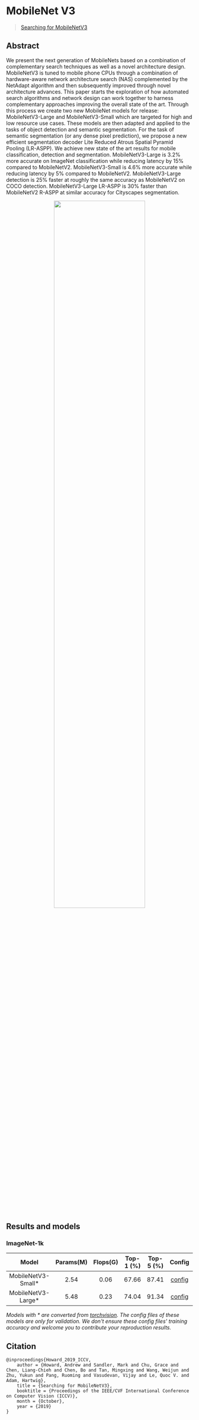 # MobileNet V3

> [Searching for MobileNetV3](https://arxiv.org/abs/1905.02244)

<!-- [ALGORITHM] -->

## Abstract

We present the next generation of MobileNets based on a combination of complementary search techniques as well as a novel architecture design. MobileNetV3 is tuned to mobile phone CPUs through a combination of hardware-aware network architecture search (NAS) complemented by the NetAdapt algorithm and then subsequently improved through novel architecture advances. This paper starts the exploration of how automated search algorithms and network design can work together to harness complementary approaches improving the overall state of the art. Through this process we create two new MobileNet models for release: MobileNetV3-Large and MobileNetV3-Small which are targeted for high and low resource use cases. These models are then adapted and applied to the tasks of object detection and semantic segmentation. For the task of semantic segmentation (or any dense pixel prediction), we propose a new efficient segmentation decoder Lite Reduced Atrous Spatial Pyramid Pooling (LR-ASPP). We achieve new state of the art results for mobile classification, detection and segmentation. MobileNetV3-Large is 3.2% more accurate on ImageNet classification while reducing latency by 15% compared to MobileNetV2. MobileNetV3-Small is 4.6% more accurate while reducing latency by 5% compared to MobileNetV2. MobileNetV3-Large detection is 25% faster at roughly the same accuracy as MobileNetV2 on COCO detection. MobileNetV3-Large LR-ASPP is 30% faster than MobileNetV2 R-ASPP at similar accuracy for Cityscapes segmentation.

<div align=center>
<img src="https://user-images.githubusercontent.com/26739999/142563801-ef4feacc-ecd7-4d14-a411-8c9d63571749.png" width="70%"/>
</div>

## Results and models

### ImageNet-1k

|        Model        | Params(M) | Flops(G) | Top-1 (%) | Top-5 (%) |                                  Config                                  |                                  Download                                  |
| :-----------------: | :-------: | :------: | :-------: | :-------: | :----------------------------------------------------------------------: | :------------------------------------------------------------------------: |
| MobileNetV3-Small\* |   2.54    |   0.06   |   67.66   |   87.41   | [config](https://github.com/open-mmlab/mmclassification/blob/master/configs/mobilenet_v3/mobilenet-v3-small_8xb128_in1k.py) | [model](https://download.openmmlab.com/mmclassification/v0/mobilenet_v3/convert/mobilenet_v3_small-8427ecf0.pth) |
| MobileNetV3-Large\* |   5.48    |   0.23   |   74.04   |   91.34   | [config](https://github.com/open-mmlab/mmclassification/blob/master/configs/mobilenet_v3/mobilenet-v3-large_8xb128_in1k.py) | [model](https://download.openmmlab.com/mmclassification/v0/mobilenet_v3/convert/mobilenet_v3_large-3ea3c186.pth) |

*Models with * are converted from [torchvision](https://pytorch.org/vision/stable/_modules/torchvision/models/mobilenetv3.html). The config files of these models are only for validation. We don't ensure these config files' training accuracy and welcome you to contribute your reproduction results.*

## Citation

```
@inproceedings{Howard_2019_ICCV,
    author = {Howard, Andrew and Sandler, Mark and Chu, Grace and Chen, Liang-Chieh and Chen, Bo and Tan, Mingxing and Wang, Weijun and Zhu, Yukun and Pang, Ruoming and Vasudevan, Vijay and Le, Quoc V. and Adam, Hartwig},
    title = {Searching for MobileNetV3},
    booktitle = {Proceedings of the IEEE/CVF International Conference on Computer Vision (ICCV)},
    month = {October},
    year = {2019}
}
```
